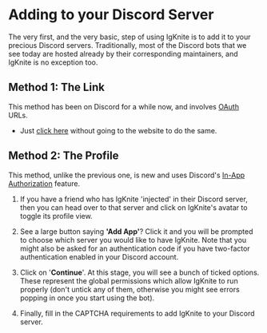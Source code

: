 # Adding to your Discord Server

The very first, and the very basic, step of using IgKnite is to add it to your precious Discord servers. Traditionally, most of the Discord bots that we see today are hosted already by their corresponding maintainers, and IgKnite is no exception too. <br>

## Method 1: The Link

This method has been on Discord for a while now, and involves [OAuth](https://en.wikipedia.org/wiki/OAuth) URLs.

- Just [click here](https://discord.com/oauth2/authorize?client_id=1274430156928319489&permissions=63084479115255&integration_type=0&scope=bot+applications.commands) without going to the website to do the same. <br>

## Method 2: The Profile

This method, unlike the previous one, is new and uses Discord's [In-App Authorization]() feature. 

1. If you have a friend who has IgKnite 'injected' in their Discord server, then you can head over to that server and click on IgKnite's avatar to toggle its profile view.

2. See a large button saying **'Add App'**? Click it and you will be prompted to choose which server you would like to have IgKnite. Note that you might also be asked for an authentication code if you have two-factor authentication enabled in your Discord account.

3. Click on '**Continue**'. At this stage, you will see a bunch of ticked options. These represent the global permissions which allow IgKnite to run properly (don't untick any of them, otherwise you might see errors popping in once you start using the bot).

4. Finally, fill in the CAPTCHA requirements to add IgKnite to your Discord server.